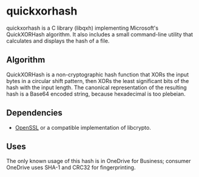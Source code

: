 # quickxorhash

quickxorhash is a C library (libqxh) implementing Microsoft's
QuickXORHash algorithm. It also includes a small command-line utility
that calculates and displays the hash of a file.

## Algorithm

QuickXORHash is a non-cryptographic hash function that XORs the input
bytes in a circular shift pattern, then XORs the least significant
bits of the hash with the input length. The canonical representation
of the resulting hash is a Base64 encoded string, because hexadecimal
is too plebeian.

## Dependencies

* [OpenSSL](https://openssl.org/) or a compatible implementation of libcrypto.

## Uses

The only known usage of this hash is in OneDrive for Business; consumer
OneDrive uses SHA-1 and CRC32 for fingerprinting.
